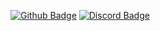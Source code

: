 [![Github Badge](https://img.shields.io/badge/-Github-000?style=quare&labelColor=000&logo=Github&logoColor=white&link=link)](https://github.com/Lowzy1337) 
[![Discord Badge](https://img.shields.io/badge/-Discord-757575?style=flat-quare&labelColor=757575&logo=Medium&logoColor=white&link=link)](https://discord.gg/mareux) 
